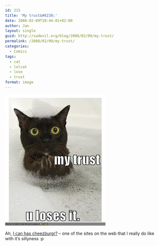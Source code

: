 ```yaml
---
id: 215
title: 'My trust&#8230;'
date: 2008-02-09T10:44:01+02:00
author: Jan
layout: single
guid: http://sadevil.org/blog/2008/02/09/my-trust/
permalink: /2008/02/09/my-trust/
categories:
  - Comics
tags:
  - cat
  - lolcat
  - lose
  - trust
format: image
---
```

<a href="http://icanhascheezburger.com/2008/02/08/funny-pictures-my-trust-u-loses-it/" target="_blank"><img src="/assets/images/2008/02/funny_pictures_cat_bubble_bath_trust-sm.jpg" /></a>

Ah, <a href="http://icanhascheezburger.com/" target="_blank">I can has cheezburgr?</a> &#8211; one of the sites on the web that I really do like with it&#8217;s sillyness :p